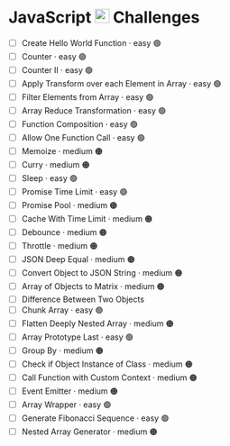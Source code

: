 # JavaScript <img src="https://upload.wikimedia.org/wikipedia/commons/thumb/6/6a/JavaScript-logo.png/768px-JavaScript-logo.png" alt="JavaScript Logo" style="height: 0.9em; width: auto;">  Challenges



- [ ] Create Hello World Function · easy 🟢
- [ ] Counter · easy 🟢
- [ ] Counter II · easy 🟢
- [ ] Apply Transform over each Element in Array · easy 🟢
- [ ] Filter Elements from Array · easy 🟢
- [ ] Array Reduce Transformation · easy 🟢
- [ ] Function Composition · easy 🟢
- [ ] Allow One Function Call · easy 🟢
- [ ] Memoize · medium 🟠
- [ ] Curry · medium 🟠
- [ ] Sleep · easy 🟢
- [ ] Promise Time Limit · easy 🟢
- [ ] Promise Pool · medium 🟠
- [ ] Cache With Time Limit · medium 🟠
- [ ] Debounce · medium 🟠
- [ ] Throttle · medium 🟠
- [ ] JSON Deep Equal · medium 🟠
- [ ] Convert Object to JSON String · medium 🟠
- [ ] Array of Objects to Matrix · medium 🟠
- [ ] Difference Between Two Objects
- [ ] Chunk Array · easy 🟢
- [ ] Flatten Deeply Nested Array · medium 🟠
- [ ] Array Prototype Last · easy 🟢
- [ ] Group By · medium 🟠
- [ ] Check if Object Instance of Class · medium 🟠
- [ ] Call Function with Custom Context · medium 🟠
- [ ] Event Emitter · medium 🟠
- [ ] Array Wrapper · easy 🟢
- [ ] Generate Fibonacci Sequence · easy 🟢
- [ ] Nested Array Generator · medium 🟠